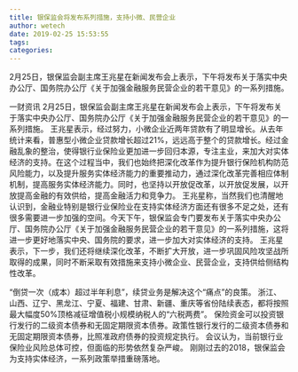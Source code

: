 ```yaml
---
title: 银保监会将发布系列措施，支持小微、民营企业
author: wetech
date: 2019-02-25 15:53:55
tags: 
categories: 
---
```

2月25日，银保监会副主席王兆星在新闻发布会上表示，下午将发布关于落实中央办公厅、国务院办公厅《关于加强金融服务民营企业的若干意见》的一系列措施。
<!-- more -->
一财资讯
2月25日，银保监会副主席王兆星在新闻发布会上表示，下午将发布关于落实中央办公厅、国务院办公厅《关于加强金融服务民营企业的若干意见》的一系列措施。
王兆星表示，经过努力，小微企业近两年贷款有了明显增长。从去年统计来看，普惠型小微企业贷款增长超过21%，远远高于整个的贷款增长。经过金融乱象的整治，使得银行业保险业更加进一步回归本源，专注主业，来加大对实体经济的支持。在这个过程当中，我们也始终把深化改革作为提升银行保险机构防范风险能力，以及提升服务实体经济能力的重要推动力，通过深化改革完善相应体制机制，提高服务实体经济能力。同时，也坚持以开放促改革，以开放促发展，以开放提高金融的有效供给，提高金融活力和竞争力。
王兆星称，当然我们也清醒地认识到，金融业特别是银行业保险业在支持实体经济方面还有很多不足之处，还有很多需要进一步加强的空间。今天下午，银保监会专门要发布关于落实中央办公厅、国务院办公厅《关于加强金融服务民营企业的若干意见》的一系列措施，这将进一步更好地落实中央、国务院的要求，进一步加大对实体经济的支持。
王兆星表示，下一步，我们还将继续深化改革，不断扩大开放，进一步巩固风险攻坚战所取得的成果，同时不断采取有效措施来支持小微企业、民营企业，支持供给侧结构性改革。
 
 
“倒贷一次（成本）超过半年利息”，续贷业务是解决这个“痛点”的良策。
浙江、山西、辽宁、黑龙江、宁夏、福建、甘肃、新疆、重庆等省份陆续表态，都将按照最大幅度50%顶格减征增值税小规模纳税人的“六税两费”。
保险资金可以投资银行发行的二级资本债券和无固定期限资本债券。政策性银行发行的二级资本债券和无固定期限资本债券，比照准政府债券的投资规定执行。
会议认为，当前银行业保险业风险总体可控，但面临的形势依然复杂严峻。
刚刚过去的2018，银保监会为支持实体经济，一系列政策举措重磅落地。
